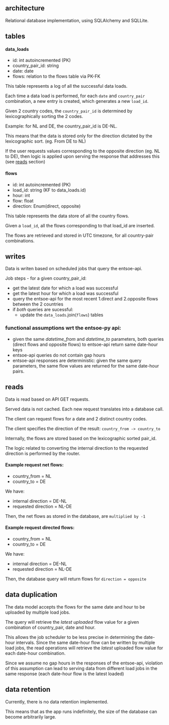 
## architecture

Relational database implementation, using SQLAlchemy and SQLLite.

## tables

#### data_loads
* id: int autoincremented (PK)
* country_pair_id: string
* date: date
* flows: relation to the flows table via PK-FK

This table represents a log of all the successful data loads.

Each time a data load is performed, for each `date` and `country_pair` combination, a new entry is created, which generates a new `load_id`.

Given 2 country codes, the `country_pair_id` is determined by lexicographically sorting the 2 codes.

Example: for NL and DE, the country_pair_id is DE-NL.

This means that the data is stored only for the direction dictated by the lexicographic sort.
(eg. From DE to NL)

If the user requests values corresponding to the opposite direction (eg. NL to DE), then logic is applied upon serving the response that addresses this (see [reads](##reads) section) 

#### flows
* id: int autoincremented (PK)
* load_id: string (KF to data_loads.id)
* hour: int
* flow: float
* direction: Enum(direct, opposite)

This table represents the data store of all the country flows.

Given a `load_id`, all the flows corresponding to that load_id are inserted.

The flows are retrieved and stored in UTC timezone, for all country-pair combinations.

## writes

Data is writen based on scheduled jobs that query the entsoe-api.

Job steps - for a given country_pair_id:
- get the latest date for which a load was successful
- get the latest hour for which a load was successful
- query the entsoe-api for the most recent 1.direct and 2.opposite flows between the 2 countries
- if _both_ queries are sucessful:
  - update the `data_loads`.join(`flows`) tables

### functional assumptions wrt the entsoe-py api:
- given the same _datetime_from_ and _datetime_to_ parameters, both queries (direct flows and opposite flows) to entsoe-api return same date-hour keys
- entsoe-api queries do not contain gap hours
- entsoe-api responses are deterministic: given the same query parameters, the same flow values are returned for the same date-hour pairs.

## reads

Data is read based on API GET requests.

Served data is not cached. Each new request translates into a database call.

The client can request flows for a date and 2 distinct country codes.

The client specifies the direction of the result: `country_from -> country_to`

Internally, the flows are stored based on the lexicographic sorted pair_id.

The logic related to converting the internal direction to the requested direction is performed by the router.

#### Example request net flows:
- country_from = NL
- country_to = DE

We have:
- internal direction = DE-NL
- requested direction = NL-DE

Then, the net flows as stored in the database, are `multiplied by -1`

#### Example request directed flows:
- country_from = NL
- country_to = DE

We have:
- internal direction = DE-NL
- requested direction = NL-DE

Then, the database query will return flows for `direction = opposite`

## data duplication
The data model accepts the flows for the same date and hour to be uploaded by multiple load jobs.

The query will retrieve the _latest uploaded_ flow value for a given combination of country_pair, date and hour.

This allows the job scheduler to be less precise in determining the date-hour intervals.
Since the same date-hour flow can be written by multiple load jobs, the read operations will retrieve the _latest_ uploaded flow value for each date-hour combination.

Since we assume no gap hours in the responses of the entsoe-api, violation of this assumption can lead to serving data from different load jobs in the same response (each date-hour flow is the latest loaded)

## data retention

Currently, there is no data retention implemented. 

This means that as the app runs indefinitely, the size of the database can become arbitrarily large.



